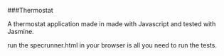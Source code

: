 ###Thermostat

A thermostat application made in made with Javascript and tested with Jasmine.

run the specrunner.html in your browser is all you need to run the tests.
